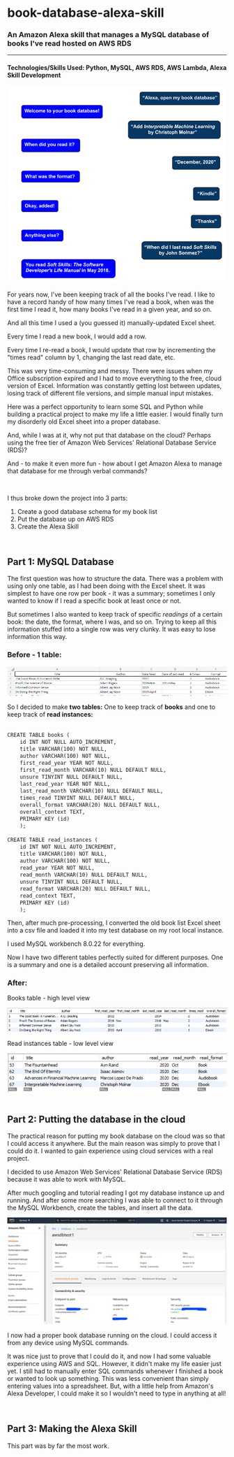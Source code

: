 # book-database-alexa-skill

### An Amazon Alexa skill that manages a MySQL database of books I've read hosted on AWS RDS

---

#### Technologies/Skills Used: <b>Python, MySQL, AWS RDS, AWS Lambda, Alexa Skill Development</b>

<img src="https://github.com/jmsbutcher/book-database-alexa-skill/blob/main/images/AlexaConversation1.png">

<p>For years now, I've been keeping track of all the books I've read. I like to have a record handy of how many times I've read a book, when was the first time I read it, how many books I've read in a given year, and so on. </p>
<p>And all this time I used a (you guessed it) manually-updated Excel sheet.</p>
<p>Every time I read a new book, I would add a row.</p>
<p>Every time I re-read a book, I would update that row by incrementing the "times read" column by 1, changing the last read date, etc.</p>
<p>This was very time-consuming and messy. There were issues when my Office subscription expired and I had to move everything to the free, cloud version of Excel. Information was constantly getting lost between updates, losing track of different file versions, and simple manual input mistakes.</p>

<p>Here was a perfect opportunity to learn some SQL and Python while building a practical project to make my life a little easier. I would finally turn my disorderly old Excel sheet into a proper database.</p>
<p>And, while I was at it, why not put that database on the cloud? Perhaps using the free tier of Amazon Web Services' Relational Database Service (RDS)?</p>
<p>And - to make it even more fun - how about I get Amazon Alexa to manage that database for me through verbal commands?</p>

<br>

I thus broke down the project into 3 parts:

1. Create a good database schema for my book list
2. Put the database up on AWS RDS
3. Create the Alexa Skill 

<br>

## Part 1: MySQL Database
<p>The first question was how to structure the data. There was a problem with using only one table, as I had been doing with the Excel sheet. It was simplest to have one row per book - it was a summary; sometimes I only wanted to know if I read a specific book at least once or not.</p>
<p>But sometimes I also wanted to keep track of specific <em>readings</em> of a certain book: the date, the format, where I was, and so on. Trying to keep all this information stuffed into a single row was very clunky. It was easy to lose information this way.</p>


### Before - 1 table:

<img src="https://github.com/jmsbutcher/book-database-alexa-skill/blob/main/images/old_excel_example1.png">
<br>

<p>So I decided to make <b>two tables:</b> One to keep track of <b>books</b> and one to keep track of <b>read instances:</b></p>

```

CREATE TABLE books (
    id INT NOT NULL AUTO_INCREMENT,
    title VARCHAR(100) NOT NULL,
    author VARCHAR(100) NOT NULL,
    first_read_year YEAR NOT NULL,
    first_read_month VARCHAR(10) NULL DEFAULT NULL,
    unsure TINYINT NULL DEFAULT NULL,
    last_read_year YEAR NOT NULL,
    last_read_month VARCHAR(10) NULL DEFAULT NULL,
    times_read TINYINT NULL DEFAULT NULL,
    overall_format VARCHAR(20) NULL DEFAULT NULL,
    overall_context TEXT,
    PRIMARY KEY (id)
    );
    
CREATE TABLE read_instances (
    id INT NOT NULL AUTO_INCREMENT,
    title VARCHAR(100) NOT NULL,
    author VARCHAR(100) NOT NULL,
    read_year YEAR NOT NULL,
    read_month VARCHAR(10) NULL DEFAULT NULL,
    unsure TINYINT NULL DEFAULT NULL,
    read_format VARCHAR(20) NULL DEFAULT NULL,
    read_context TEXT,
    PRIMARY KEY (id)
	);
```

<p>Then, after much pre-processing, I converted the old book list Excel sheet into a csv file and loaded it into my test database on my root local instance.</p>
<p>I used MySQL workbench 8.0.22 for everything.</p>
<p>Now I have two different tables perfectly suited for different purposes. One is a summary and one is a detailed account preserving all information.

<br>

### After:

Books table - high level view

<img src="https://github.com/jmsbutcher/book-database-alexa-skill/blob/main/images/sql_example_books1.png">

Read instances table - low level view

<img src="https://github.com/jmsbutcher/book-database-alexa-skill/blob/main/images/sql_example_readinstances1.png">

<br>
<br>

## Part 2: Putting the database in the cloud

<p>The practical reason for putting my book database on the cloud was so that I could access it anywhere. But the main reason was simply to prove that I could do it. I wanted to gain experience using cloud services with a real project.</p>
<p>I decided to use Amazon Web Services' Relational Database Service (RDS) because it was able to work with MySQL.</p>
<p>After much googling and tutorial reading I got my database instance up and running. And after some more searching I was able to connect to it through the MySQL Workbench, create the tables, and insert all the data.</p>
<img src="https://github.com/jmsbutcher/book-database-alexa-skill/blob/main/images/aws_rds_screenshot1.png">
<p>I now had a proper book database running on the cloud. I could access it from any device using MySQL commands.</p>
<p>It was nice just to prove that I could do it, and now I had some valuable experience using AWS and SQL. However, it didn't make my life easier just yet. I still had to manually enter SQL commands whenever I finished a book or wanted to look up something. This was less convenient than simply entering values into a spreadsheet. But, with a little help from Amazon's Alexa Developer, I could make it so I wouldn't need to type in anything at all!</p>


<br>

## Part 3: Making the Alexa Skill

<p>This part was by far the most work.</p>























